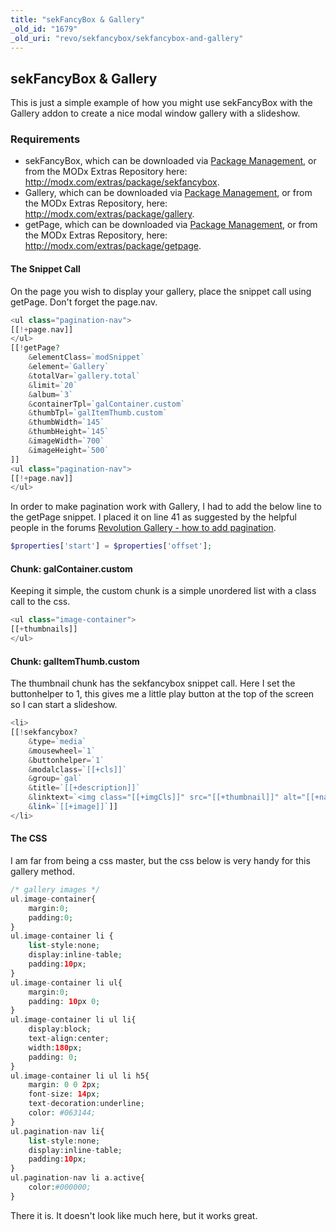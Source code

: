 ```yaml
---
title: "sekFancyBox & Gallery"
_old_id: "1679"
_old_uri: "revo/sekfancybox/sekfancybox-and-gallery"
---
```


## sekFancyBox & Gallery

This is just a simple example of how you might use sekFancyBox with the Gallery addon to create a nice modal window gallery with a slideshow.

### Requirements

- sekFancyBox, which can be downloaded via [Package Management](http://rtfm.modx.com/display/revolution20/Package+Management), or from the MODx Extras Repository here: <http://modx.com/extras/package/sekfancybox>.
- Gallery, which can be downloaded via [Package Management](http://rtfm.modx.com/display/revolution20/Package+Management), or from the MODx Extras Repository, here: <http://modx.com/extras/package/gallery>.
- getPage, which can be downloaded via [Package Management](http://rtfm.modx.com/display/revolution20/Package+Management), or from the MODx Extras Repository, here: <http://modx.com/extras/package/getpage>.

#### The Snippet Call

On the page you wish to display your gallery, place the snippet call using getPage. Don't forget the page.nav.

``` php 
<ul class="pagination-nav">
[[!+page.nav]]
</ul>
[[!getPage?
    &elementClass=`modSnippet`
    &element=`Gallery`
    &totalVar=`gallery.total`
    &limit=`20`
    &album=`3`
    &containerTpl=`galContainer.custom`
    &thumbTpl=`galItemThumb.custom`
    &thumbWidth=`145`
    &thumbHeight=`145`
    &imageWidth=`700`
    &imageHeight=`500`
]]
<ul class="pagination-nav">
[[!+page.nav]]
</ul>
```

In order to make pagination work with Gallery, I had to add the below line to the getPage snippet. I placed it on line 41 as suggested by the helpful people in the forums [Revolution Gallery - how to add pagination](http://forums.modx.com/thread/37769/revolution-gallery---how-to-add-pagination).

``` php 
$properties['start'] = $properties['offset'];
```

#### Chunk: galContainer.custom

Keeping it simple, the custom chunk is a simple unordered list with a class call to the css.

``` php 
<ul class="image-container">
[[+thumbnails]]
</ul>
```

#### Chunk: galItemThumb.custom

The thumbnail chunk has the sekfancybox snippet call. Here I set the buttonhelper to 1, this gives me a little play button at the top of the screen so I can start a slideshow.

``` php 
<li>
[[!sekfancybox?
    &type=`media`
    &mousewheel=`1`
    &buttonhelper=`1`
    &modalclass=`[[+cls]]`
    &group=`gal`
    &title=`[[+description]]`
    &linktext=`<img class="[[+imgCls]]" src="[[+thumbnail]]" alt="[[+name]]" [[+image_attributes]] />`
    &link=`[[+image]]`]]
</li>
```

#### The CSS

I am far from being a css master, but the css below is very handy for this gallery method.

``` php 
/* gallery images */
ul.image-container{
    margin:0;
    padding:0;
}
ul.image-container li {
    list-style:none;
    display:inline-table;
    padding:10px;
}
ul.image-container li ul{
    margin:0;
    padding: 10px 0;
}
ul.image-container li ul li{
    display:block;
    text-align:center;
    width:180px;
    padding: 0;
}
ul.image-container li ul li h5{
    margin: 0 0 2px;
    font-size: 14px;
    text-decoration:underline;
    color: #063144;
}
ul.pagination-nav li{
    list-style:none;
    display:inline-table;
    padding:10px;
}
ul.pagination-nav li a.active{
    color:#000000;
}
```

There it is. It doesn't look like much here, but it works great.